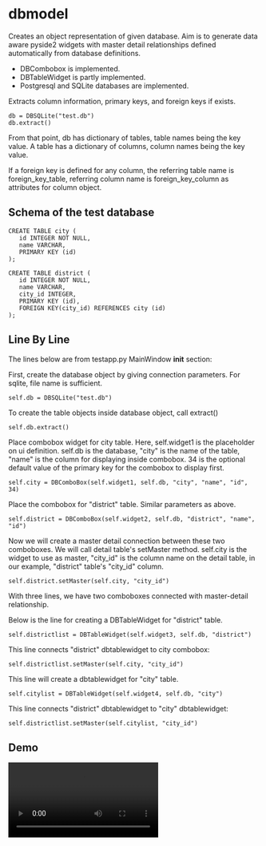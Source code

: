 # dbmodel

Creates an object representation of given database. Aim is to generate data aware pyside2 widgets with master detail relationships defined automatically from database definitions. 

* DBCombobox is implemented. 
* DBTableWidget is partly implemented.
* Postgresql and SQLite  databases are implemented.

Extracts column information, primary keys, and foreign keys if exists.


    db = DBSQLite("test.db")
    db.extract()


From that point, db has dictionary of tables, table names being the key value.
A table has a dictionary of columns, column names being the key value.

If a foreign key is defined for any column, the referring table name is foreign_key_table, referring column name is foreign_key_column as attributes for column object.

## Schema of the test database

    CREATE TABLE city (
	   id INTEGER NOT NULL, 
	   name VARCHAR, 
	   PRIMARY KEY (id)
    );

    CREATE TABLE district (
	   id INTEGER NOT NULL, 
	   name VARCHAR, 
	   city_id INTEGER, 
	   PRIMARY KEY (id), 
	   FOREIGN KEY(city_id) REFERENCES city (id)
    );

## Line By Line 

The lines below are from  testapp.py MainWindow __init__ section:

First, create the database object by giving connection parameters. 
For sqlite, file name is sufficient. 

    self.db = DBSQLite("test.db")
    
To create the table objects inside database object, call extract()

    self.db.extract()

Place combobox widget for city table. Here, self.widget1 is the placeholder on ui definition.
self.db is the database, "city" is the name of the table, "name" is the column for displaying inside combobox. 34 is the optional  default value of the primary key for the combobox to display first.

    self.city = DBComboBox(self.widget1, self.db, "city", "name", "id", 34)

Place the combobox for "district" table. Similar parameters as above.
     
    self.district = DBComboBox(self.widget2, self.db, "district", "name", "id")

Now we will create a master detail connection between these two comboboxes.
We will call detail table's setMaster method. self.city is the widget to use as master, 
"city_id" is the column name on the detail table, in our example, "district" table's "city_id" column. 

    self.district.setMaster(self.city, "city_id")

With three lines, we have two comboboxes connected with master-detail relationship.

Below is the line for creating a DBTableWidget for "district" table.

    self.districtlist = DBTableWidget(self.widget3, self.db, "district")

This line connects "district" dbtablewidget to city combobox:

    self.districtlist.setMaster(self.city, "city_id")
    
This line will create a dbtablewidget for "city" table.

    self.citylist = DBTableWidget(self.widget4, self.db, "city")

This line connects "district" dbtablewidget to "city" dbtablewidget:
    
    self.districtlist.setMaster(self.citylist, "city_id")   
    
## Demo
![video](testapp.mp4)
